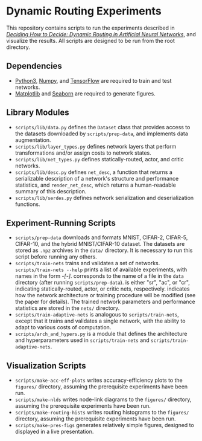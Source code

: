 # Dynamic Routing Experiments

This repository contains scripts to run the experiments described in *[Deciding How to Decide: Dynamic Routing in Artificial Neural Networks](https://arxiv.org/abs/1703.06217)*, and visualize the results. All scripts are designed to be run from the root directory.

## Dependencies
- [Python3](https://www.python.org/downloads/), [Numpy](https://docs.scipy.org/doc/numpy/user/install.html), and [TensorFlow](https://www.tensorflow.org/install/) are required to train and test networks.
- [Matplotlib](http://matplotlib.org/users/installing.html) and [Seaborn](http://seaborn.pydata.org/installing.html) are required to generate figures.

## Library Modules
- `scripts/lib/data.py` defines the `Dataset` class that provides access to the datasets downloaded by `scripts/prep-data`, and implements data augmentation.
- `scripts/lib/layer_types.py` defines network layers that perform transformations and/or assign costs to network states.
- `scripts/lib/net_types.py` defines statically-routed, actor, and critic networks.
- `scripts/lib/desc.py` defines `net_desc`, a function that returns a serializable description of a network's structure and performance statistics, and `render_net_desc`, which returns a human-readable summary of this description.
- `scripts/lib/serdes.py` defines network serialization and deserialization functions.

## Experiment-Running Scripts
- `scripts/prep-data` downloads and formats MNIST, CIFAR-2, CIFAR-5, CIFAR-10, and the hybrid MNIST/CIFAR-10 dataset. The datasets are stored as `.npz` archives in the `data/` directory. It is necessary to run this script before running any others.
- `scripts/train-nets` trains and validates a set of networks. `scripts/train-nets --help` prints a list of available experiments, with names in the form *<dataset>-<net-type>[-<modifications>]*. *<dataset>* corresponds to the name of a file in the `data` directory (after running `scripts/prep-data`). *<net-type>* is either "sr", "ac", or "cr", indicating statically-routed, actor, or critic nets, respectively. *<modifications>* indicates how the network architecture or training procedure will be modified (see the paper for details). The trained network parameters and performance statistics are stored in the `nets/` directory.
- `scripts/train-adaptive-nets` is analogous to `scripts/train-nets`, except that it trains and validates a single network, with the ability to adapt to various costs of computation.
- `scripts/arch_and_hypers.py` is a module that defines the architecture and hyperparameters used in `scripts/train-nets` and `scripts/train-adaptive-nets`.

## Visualization Scripts
- `scripts/make-acc-eff-plots` writes accuracy-efficiency plots to the `figures/` directory, assuming the prerequisite experiments have been run.
- `scripts/make-nlds` writes node-link diagrams to the `figures/` directory, assuming the prerequisite experiments have been run.
- `scripts/make-routing-hists` writes routing histograms to the `figures/` directory, assuming the prerequisite experiments have been run.
- `scripts/make-pres-figs` generates relatively simple figures, designed to displayed in a live presentation.
